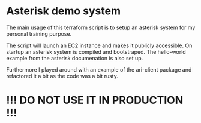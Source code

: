 # Asterisk demo system
The main usage of this terraform script is to setup an asterisk system for my personal training purpose.

The script will launch an EC2 instance and makes it publicly accessible. On startup an asterisk system is compiled and bootstraped.
The hello-world example from the asterisk documenation is also set up.

Furthermore I played around with an example of the ari-client package and refactored it a bit as the code was a bit rusty.

# !!! DO NOT USE IT IN PRODUCTION !!!
